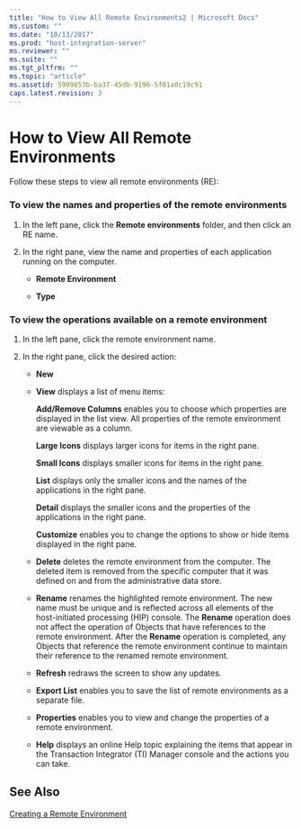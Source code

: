 ```yaml
---
title: "How to View All Remote Environments2 | Microsoft Docs"
ms.custom: ""
ms.date: "10/13/2017"
ms.prod: "host-integration-server"
ms.reviewer: ""
ms.suite: ""
ms.tgt_pltfrm: ""
ms.topic: "article"
ms.assetid: 5909853b-ba37-45db-9196-5f01a0c19c91
caps.latest.revision: 3
---
```

# How to View All Remote Environments
Follow these steps to view all remote environments (RE):  
  
### To view the names and properties of the remote environments  
  
1.  In the left pane, click the **Remote environments** folder, and then click an RE name.  
  
2.  In the right pane, view the name and properties of each application running on the computer.  
  
    -   **Remote Environment**  
  
    -   **Type**  
  
### To view the operations available on a remote environment  
  
1.  In the left pane, click the remote environment name.  
  
2.  In the right pane, click the desired action:  
  
    -   **New**  
  
    -   **View** displays a list of menu items:  
  
         **Add/Remove Columns** enables you to choose which properties are displayed in the list view. All properties of the remote environment are viewable as a column.  
  
         **Large Icons** displays larger icons for items in the right pane.  
  
         **Small Icons** displays smaller icons for items in the right pane.  
  
         **List** displays only the smaller icons and the names of the applications in the right pane.  
  
         **Detail** displays the smaller icons and the properties of the applications in the right pane.  
  
         **Customize** enables you to change the options to show or hide items displayed in the right pane.  
  
    -   **Delete** deletes the remote environment from the computer. The deleted item is removed from the specific computer that it was defined on and from the administrative data store.  
  
    -   **Rename** renames the highlighted remote environment. The new name must be unique and is reflected across all elements of the host-initiated processing (HIP) console. The **Rename** operation does not affect the operation of Objects that have references to the remote environment. After the **Rename** operation is completed, any Objects that reference the remote environment continue to maintain their reference to the renamed remote environment.  
  
    -   **Refresh** redraws the screen to show any updates.  
  
    -   **Export List** enables you to save the list of remote environments as a separate file.  
  
    -   **Properties** enables you to view and change the properties of a remote environment.  
  
    -   **Help** displays an online Help topic explaining the items that appear in the Transaction Integrator (TI) Manager console and the actions you can take.  
  
## See Also  
 [Creating a Remote Environment](../core/creating-a-remote-environment.md)